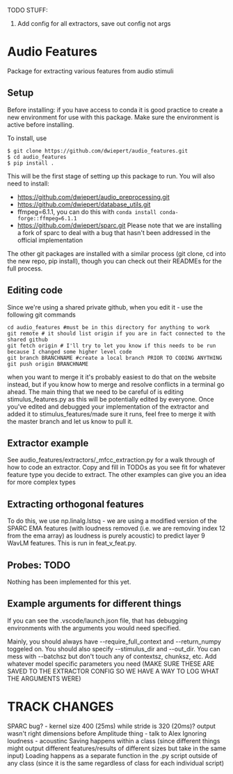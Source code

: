 TODO STUFF:
1. Add config for all extractors, save out config not args

# Audio Features
Package for extracting various features from audio stimuli

## Setup
Before installing: if you have access to conda it is good practice to create a new environment for use with this package. Make sure the environment is active before installing. 

To install, use

```
$ git clone https://github.com/dwiepert/audio_features.git
$ cd audio_features
$ pip install . 
```

This will be the first stage of setting up this package to run. You will also need to install:
* https://github.com/dwiepert/audio_preprocessing.git
* https://github.com/dwiepert/database_utils.git
* ffmpeg=6.1.1, you can do this with `conda install conda-forge::ffmpeg=6.1.1`
* https://github.com/dwiepert/sparc.git 
Please note that we are installing a fork of sparc to deal with a bug that hasn't been addressed in the official implementation

The other git packages are installed with a similar process (git clone, cd into the new repo, pip install), though you can check out their READMEs for the full process.

## Editing code
Since we're using a shared private github, when you edit it - use the following git commands

```
cd audio_features #must be in this directory for anything to work
git remote # it should list origin if you are in fact connected to the shared github
git fetch origin # I'll try to let you know if this needs to be run because I changed some higher level code
git branch BRANCHNAME #create a local branch PRIOR TO CODING ANYTHING
git push origin BRANCHNAME
```

when you want to merge it it's probably easiest to do that on the website instead, but if you know how to merge and resolve conflicts in a terminal go ahead. The main thing that we need to be careful of is editing stimulus_features.py as this will be potentially edited by everyone. Once you've edited and debugged your implementation of the extractor and added it to stimulus_features/made sure it runs, feel free to merge it with the master branch and let us know to pull it. 

## Extractor example
See audio_features/extractors/_mfcc_extraction.py for a walk through of how to code an extractor. Copy and fill in TODOs as you see fit for whatever feature type you decide to extract. The other examples can give you an idea for more complex types

## Extracting orthogonal features
To do this, we use np.linalg.lstsq - we are using a modified version of the SPARC EMA features (with loudness removed (i.e. we are removing index 12 from the ema array) as loudness is purely acoustic) to predict layer 9 WavLM features. This is run in feat_v_feat.py. 

## Probes: TODO
Nothing has been implemented for this yet.

## Example arguments for different things
If you can see the .vscode/launch.json file, that has debugging environments with the arguments you would need specified.

Mainly, you should always have --require_full_context and --return_numpy toggeled on. You should also specify --stimulus_dir and --out_dir. You can mess with --batchsz but don't touch any of contextsz, chunksz, etc. Add whatever model specific parameters you need (MAKE SURE THESE ARE SAVED TO THE EXTRACTOR CONFIG SO WE HAVE A WAY TO LOG WHAT THE ARGUMENTS WERE)


# TRACK CHANGES
SPARC bug? - kernel size 400 (25ms) while stride is 320 (20ms)? output wasn't right dimensions before Amplitude thing - talk to Alex
Ignoring loudness - acoustinc
Saving happens within a class (since different things might output different features/results of different sizes but take in the same input)
Loading happens as a separate function in the .py script outside of any class (since it is the same regardless of class for each individual script)